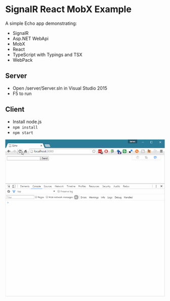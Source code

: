 # SignalR React MobX Example

A simple Echo app demonstrating:
* SignalR
* Asp.NET WebApi
* MobX
* React
* TypeScript with Typings and TSX
* WebPack

## Server 
* Open /server/Server.sln in Visual Studio 2015
* F5 to run

## Client
* Install node.js
* `npm install`
* `npm start`

![](browser.gif)